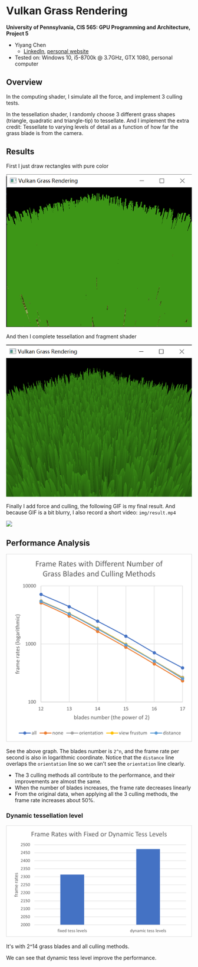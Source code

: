 Vulkan Grass Rendering
==================================

**University of Pennsylvania, CIS 565: GPU Programming and Architecture, Project 5**

* Yiyang Chen
  * [LinkedIn](https://www.linkedin.com/in/yiyang-chen-6a7641210/), [personal website](https://cyy0915.github.io/)
* Tested on: Windows 10, i5-8700k @ 3.7GHz, GTX 1080, personal computer

## Overview

In the computing shader, I simulate all the force, and implement 3 culling tests. 

In the tessellation shader, I randomly choose 3 different grass shapes (triangle, quadratic and triangle-tip) to tessellate. And I implement the extra credit: Tessellate to varying levels of detail as a function of how far the grass blade is from the camera.

## Results

First I just draw rectangles with pure color

![](img/pure_color.png)

And then I complete tessellation and fragment shader

![](img/no_force.png)

Finally I add force and culling, the following GIF is my final result. And because GIF is a bit blurry, I also record a short video: `img/result.mp4`

![](img/result.gif)

## Performance Analysis

![](img/graph.png)

See the above graph. The blades number is `2^n`, and the frame rate per second is also in logarithmic coordinate. Notice that the `distance` line overlaps the `orientation` line so we can't see the `orientation` line clearly.

* The 3 culling methods all contribute to the performance, and their improvements are almost the same. 
* When the number of blades increases, the frame rate decreases linearly
* From the original data, when applying all the 3 culling methods, the frame rate increases about 50%.

### Dynamic tessellation level
![](img/tesslevel.png)

It's with 2^14 grass blades and all culling methods.

We can see that dynamic tess level improve the performance.